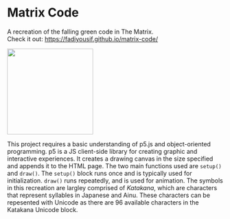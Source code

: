 # Matrix Code
A recreation of the falling green code in The Matrix. <br>
Check it out: https://fadiyousif.github.io/matrix-code/

<img src="src/img/matrix-code.gif" height="200" >

This project requires a basic understanding of p5.js and object-oriented programming. p5 is a JS client-side library for creating graphic and interactive experiences. It creates a drawing canvas in the size specified and appends it to the HTML page. The two main functions used are `setup()` and `draw()`. The `setup()` block runs once and is typically used for initialization. `draw()` runs repeatedly, and is used for animation. The symbols in this recreation are largley comprised of *Katakana*, which are characters that represent syllables in Japanese and Ainu. These characters can be repesented with Unicode as there are 96 available characters in the Katakana Unicode block.
